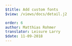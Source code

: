 ```yaml
---
$title: Add custom fonts
$view: /views/docs/detail.j2

order: 6
author: Matthias Rohmer
translator: Leisure Larry
$date: 11-09-2018
---
```

